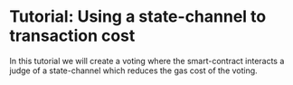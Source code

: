 # Tutorial: Using a state-channel to transaction cost

In this tutorial we will create a voting where the smart-contract interacts a judge of a state-channel which reduces the gas cost of the voting.
